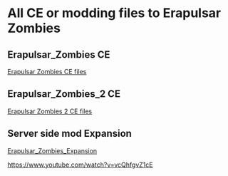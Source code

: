 # All CE or modding files to Erapulsar Zombies

## Erapulsar_Zombies CE

[Erapulsar Zombies CE files](https://github.com/atonce-original/Erapulsar_Zombies_CE/tree/main/Erapulsar_Zombies)

## Erapulsar_Zombies_2 CE

[Erapulsar Zombies 2 CE files](https://github.com/atonce-original/Erapulsar_Zombies_CE/tree/main/Erapulsar_Zombies_2)

## Server side mod Expansion

[Erapulsar_Zombies_Expansion](https://boosty.to/erapulsar/posts/ef37f0ce-ddca-4529-95c0-37d7f18807ce?share=post_link)

https://www.youtube.com/watch?v=vcQhfgvZ1cE
